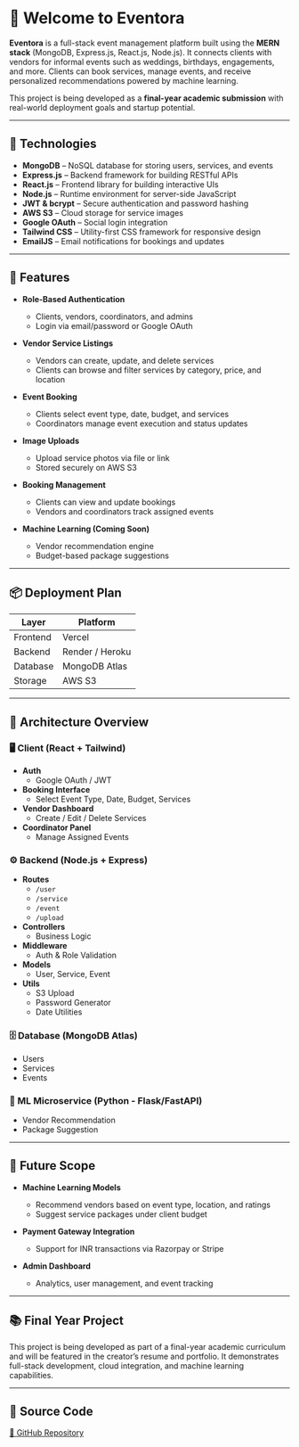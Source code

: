 # 🎉 Welcome to Eventora

**Eventora** is a full-stack event management platform built using the **MERN stack** (MongoDB, Express.js, React.js, Node.js). It connects clients with vendors for informal events such as weddings, birthdays, engagements, and more. Clients can book services, manage events, and receive personalized recommendations powered by machine learning.

This project is being developed as a **final-year academic submission** with real-world deployment goals and startup potential.

---

## 🔧 Technologies

- **MongoDB** – NoSQL database for storing users, services, and events
- **Express.js** – Backend framework for building RESTful APIs
- **React.js** – Frontend library for building interactive UIs
- **Node.js** – Runtime environment for server-side JavaScript
- **JWT & bcrypt** – Secure authentication and password hashing
- **AWS S3** – Cloud storage for service images
- **Google OAuth** – Social login integration
- **Tailwind CSS** – Utility-first CSS framework for responsive design
- **EmailJS** – Email notifications for bookings and updates

---

## 🚀 Features

- **Role-Based Authentication**
  - Clients, vendors, coordinators, and admins
  - Login via email/password or Google OAuth

- **Vendor Service Listings**
  - Vendors can create, update, and delete services
  - Clients can browse and filter services by category, price, and location

- **Event Booking**
  - Clients select event type, date, budget, and services
  - Coordinators manage event execution and status updates

- **Image Uploads**
  - Upload service photos via file or link
  - Stored securely on AWS S3

- **Booking Management**
  - Clients can view and update bookings
  - Vendors and coordinators track assigned events

- **Machine Learning (Coming Soon)**
  - Vendor recommendation engine
  - Budget-based package suggestions

---

## 📦 Deployment Plan

| Layer      | Platform        |
|------------|-----------------|
| Frontend   | Vercel          |
| Backend    | Render / Heroku |
| Database   | MongoDB Atlas   |
| Storage    | AWS S3          |

---

## 🧭 Architecture Overview

### 🖥️ Client (React + Tailwind)
- **Auth**
  - Google OAuth / JWT
- **Booking Interface**
  - Select Event Type, Date, Budget, Services
- **Vendor Dashboard**
  - Create / Edit / Delete Services
- **Coordinator Panel**
  - Manage Assigned Events

### ⚙️ Backend (Node.js + Express)
- **Routes**
  - `/user`
  - `/service`
  - `/event`
  - `/upload`
- **Controllers**
  - Business Logic
- **Middleware**
  - Auth & Role Validation
- **Models**
  - User, Service, Event
- **Utils**
  - S3 Upload
  - Password Generator
  - Date Utilities

### 🗄️ Database (MongoDB Atlas)
- Users
- Services
- Events

### 🤖 ML Microservice (Python - Flask/FastAPI)
- Vendor Recommendation
- Package Suggestion



---

## 🔮 Future Scope

- **Machine Learning Models**
  - Recommend vendors based on event type, location, and ratings
  - Suggest service packages under client budget

- **Payment Gateway Integration**
  - Support for INR transactions via Razorpay or Stripe

- **Admin Dashboard**
  - Analytics, user management, and event tracking

---

## 📚 Final Year Project

This project is being developed as part of a final-year academic curriculum and will be featured in the creator’s resume and portfolio. It demonstrates full-stack development, cloud integration, and machine learning capabilities.

---

## 📂 Source Code

[🔗 GitHub Repository](https://github.com/sonuyaduvanshi55/Eventora)
